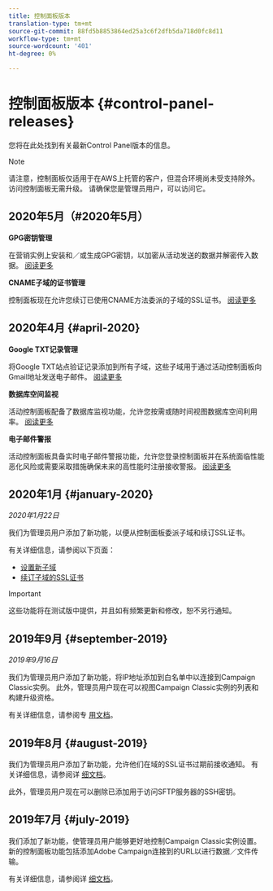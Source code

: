 ```yaml
---
title: 控制面板版本
translation-type: tm+mt
source-git-commit: 88fd5b8853864ed25a3c6f2dfb5da718d0fc8d11
workflow-type: tm+mt
source-wordcount: '401'
ht-degree: 0%

---
```



# 控制面板版本 {#control-panel-releases}

您将在此处找到有关最新Control Panel版本的信息。

>[!NOTE]
>
>请注意，控制面板仅适用于在AWS上托管的客户，但混合环境尚未受支持除外。 访问控制面板无需升级。 请确保您是管理员用户，可以访问它。

## 2020年5月（#2020年5月）

**GPG密钥管理**

在营销实例上安装和／或生成GPG密钥，以加密从活动发送的数据并解密传入数据。 [阅读更多](../..//instances-settings/using/gpg-keys-management.md)

**CNAME子域的证书管理**

控制面板现在允许您续订已使用CNAME方法委派的子域的SSL证书。 [阅读更多](../../subdomains-certificates/using/renewing-subdomain-certificate.md)

## 2020年4月 {#april-2020}

**Google TXT记录管理**

将Google TXT站点验证记录添加到所有子域，这些子域用于通过活动控制面板向Gmail地址发送电子邮件。 [阅读更多](../../subdomains-certificates/using/managing-txt-records.md)

**数据库空间监视**

活动控制面板配备了数据库监视功能，允许您按需或随时间视图数据库空间利用率。 [阅读更多](../../performance-monitoring/using/database-monitoring.md)

**电子邮件警报**

活动控制面板具备实时电子邮件警报功能，允许您登录控制面板并在系统面临性能恶化风险或需要采取措施确保未来的高性能时注册接收警报。 [阅读更多](../../performance-monitoring/using/email-alerting.md)

## 2020年1月 {#january-2020}

*2020年1月22日*

我们为管理员用户添加了新功能，以便从控制面板委派子域和续订SSL证书。

有关详细信息，请参阅以下页面：
* [设置新子域](subdomains-certificates/using/setting-up-new-subdomain.md)
* [续订子域的SSL证书](subdomains-certificates/using/renewing-subdomain-certificate.md)

>[!IMPORTANT]
>
>这些功能将在测试版中提供，并且如有频繁更新和修改，恕不另行通知。

## 2019年9月 {#september-2019}

*2019年9月16日*

我们为管理员用户添加了新功能，将IP地址添加到白名单中以连接到Campaign Classic实例。
此外，管理员用户现在可以视图Campaign Classic实例的列表和构建升级资格。

有关详细信息，请参阅专 [用文档](instances-settings/using/ip-whitelisting-instance-access.md)。

## 2019年8月 {#august-2019}

我们为管理员用户添加了新功能，允许他们在域的SSL证书过期前接收通知。 有关详细信息，请参阅详 [细文档](subdomains-certificates/using/monitoring-ssl-certificates.md)。

此外，管理员用户现在可以删除已添加用于访问SFTP服务器的SSH密钥。

## 2019年7月 {#july-2019}

我们添加了新功能，使管理员用户能够更好地控制Campaign Classic实例设置。 新的控制面板功能包括添加Adobe Campaign连接到的URL以进行数据／文件传输。

有关详细信息，请参阅详 [细文档](instances-settings/using/url-permissions.md)。
